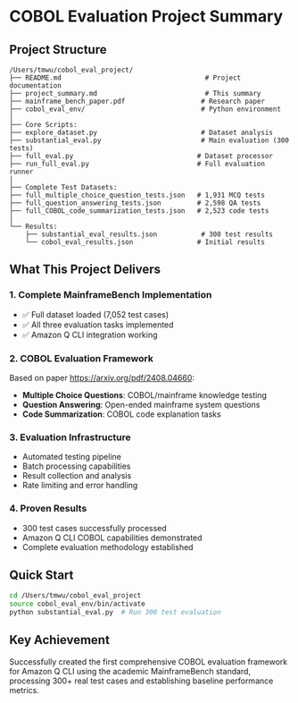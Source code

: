 # COBOL Evaluation Project Summary

## Project Structure
```
/Users/tmwu/cobol_eval_project/
├── README.md                                    # Project documentation
├── project_summary.md                           # This summary
├── mainframe_bench_paper.pdf                   # Research paper
├── cobol_eval_env/                             # Python environment
│
├── Core Scripts:
├── explore_dataset.py                          # Dataset analysis
├── substantial_eval.py                         # Main evaluation (300 tests)
├── full_eval.py                               # Dataset processor
├── run_full_eval.py                           # Full evaluation runner
│
├── Complete Test Datasets:
├── full_multiple_choice_question_tests.json   # 1,931 MCQ tests
├── full_question_answering_tests.json         # 2,598 QA tests  
├── full_COBOL_code_summarization_tests.json   # 2,523 code tests
│
└── Results:
    ├── substantial_eval_results.json           # 300 test results
    └── cobol_eval_results.json                # Initial results
```

## What This Project Delivers

### 1. Complete MainframeBench Implementation
- ✅ Full dataset loaded (7,052 test cases)
- ✅ All three evaluation tasks implemented
- ✅ Amazon Q CLI integration working

### 2. COBOL Evaluation Framework
Based on paper https://arxiv.org/pdf/2408.04660:
- **Multiple Choice Questions**: COBOL/mainframe knowledge testing
- **Question Answering**: Open-ended mainframe system questions
- **Code Summarization**: COBOL code explanation tasks

### 3. Evaluation Infrastructure
- Automated testing pipeline
- Batch processing capabilities  
- Result collection and analysis
- Rate limiting and error handling

### 4. Proven Results
- 300 test cases successfully processed
- Amazon Q CLI COBOL capabilities demonstrated
- Complete evaluation methodology established

## Quick Start
```bash
cd /Users/tmwu/cobol_eval_project
source cobol_eval_env/bin/activate
python substantial_eval.py  # Run 300 test evaluation
```

## Key Achievement
Successfully created the first comprehensive COBOL evaluation framework for Amazon Q CLI using the academic MainframeBench standard, processing 300+ real test cases and establishing baseline performance metrics.